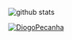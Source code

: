 <!--
**DiogoPecanha/DiogoPecanha** is a ✨ _special_ ✨ repository because its `README.md` (this file) appears on your GitHub profile.

Here are some ideas to get you started:

- 🔭 I’m currently working on ...
- 🌱 I’m currently learning ...
- 👯 I’m looking to collaborate on ...
- 🤔 I’m looking for help with ...
- 💬 Ask me about ...
- 📫 How to reach me: ...
- 😄 Pronouns: ...
- ⚡ Fun fact: ...
-->

![github stats](https://github-readme-stats.vercel.app/api?username=DiogoPecanha&show_icons=true&theme=default)

[![DiogoPecanha](https://github-readme-stats.vercel.app/api/top-langs/?username=DiogoPecanha&hide=html&layout=compact&theme=default)](https://github.com/DiogoPecanha/)

